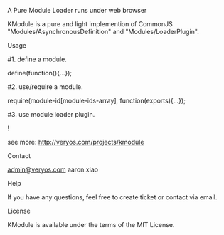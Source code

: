 A Pure Module Loader runs under web browser

KModule is a pure and light implemention of CommonJS "Modules/AsynchronousDefinition" and "Modules/LoaderPlugin".

Usage

#1. define a module.

define(function(){...});

#2. use/require a module.

require(module-id[module-ids-array], function(exports){...});

#3. use module loader plugin.

<loader-plugin-module-id>!<target-resource>

see more: <a href="http://veryos.com/projects/kmodule" target="_blank">http://veryos.com/projects/kmodule</a>

Contact

admin@veryos.com aaron.xiao

Help

If you have any questions, feel free to create ticket or contact via email.

License

KModule is available under the terms of the MIT License.

